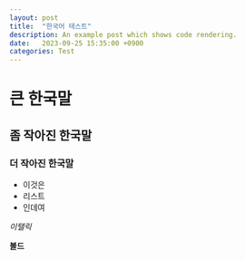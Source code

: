 ```yaml
---
layout: post
title:  "한국어 테스트"
description: An example post which shows code rendering.
date:   2023-09-25 15:35:00 +0900
categories: Test
---
```


# 큰 한국말
## 좀 작아진 한국말
### 더 작아진 한국말

- 이것은
- 리스트
- 인데여

*이탤릭*

**볼드**